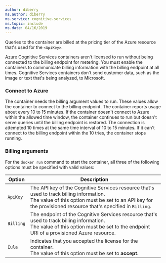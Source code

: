 ```yaml
---
author: diberry
ms.author: diberry
ms.service: cognitive-services
ms.topic: include
ms.date: 04/16/2019
---
```


Queries to the container are billed at the pricing tier of the Azure resource that's used for the `<ApiKey>`.

Azure Cognitive Services containers aren't licensed to run without being connected to the billing endpoint for metering. You must enable the containers to communicate billing information with the billing endpoint at all times. Cognitive Services containers don't send customer data, such as the image or text that's being analyzed, to Microsoft. 

### Connect to Azure

The container needs the billing argument values to run. These values allow the container to connect to the billing endpoint. The container reports usage about every 10 to 15 minutes. If the container doesn't connect to Azure within the allowed time window, the container continues to run but doesn't serve queries until the billing endpoint is restored. The connection is attempted 10 times at the same time interval of 10 to 15 minutes. If it can't connect to the billing endpoint within the 10 tries, the container stops running. 

### Billing arguments

For the `docker run` command to start the container, all three of the following options must be specified with valid values:

| Option | Description |
|--------|-------------|
| `ApiKey` | The API key of the Cognitive Services resource that's used to track billing information.<br/>The value of this option must be set to an API key for the provisioned resource that's specified in `Billing`. |
| `Billing` | The endpoint of the Cognitive Services resource that's used to track billing information.<br/>The value of this option must be set to the endpoint URI of a provisioned Azure resource.|
| `Eula` | Indicates that you accepted the license for the container.<br/>The value of this option must be set to **accept**. |


